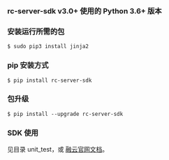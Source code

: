 ### rc-server-sdk v3.0+ 使用的 Python 3.6+ 版本

### 安装运行所需的包
```
$ sudo pip3 install jinja2
```

### pip 安装方式
```
$ pip install rc-server-sdk
```

### 包升级
```
$ pip install --upgrade rc-server-sdk
```

### SDK 使用
见目录 unit_test，或 [融云官网文档](https://www.rongcloud.cn/docs/server.html)。